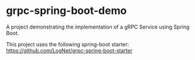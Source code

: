 # grpc-spring-boot-demo
A project demonstrating the implementation of a gRPC Service using Spring Boot.

This project uses the following spring-boot starter:
https://github.com/LogNet/grpc-spring-boot-starter
